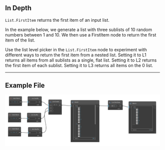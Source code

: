 ## In Depth
`List.FirstItem` returns the first item of an input list. 

In the example below, we generate a list with three sublists of 10 random numbers between 1 and 10. We then use a FirstItem node to return the first item of the list. 

Use the list level picker in the `List.FirstItem` node to experiment with different ways to return the first item from a nested list. Setting it to L1 returns all items from all sublists as a single, flat list. Setting it to L2 returns the first item of each sublist. Setting it to L3 returns all items on the 0 list.
___
## Example File

![List.FirstItem](./DSCore.List.FirstItem_img.jpg)